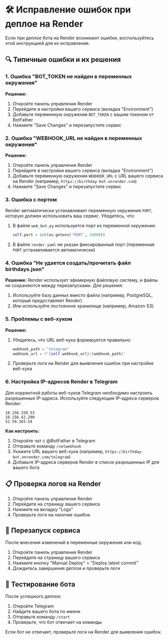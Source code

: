 # 🛠️ Исправление ошибок при деплое на Render

Если при деплое бота на Render возникают ошибки, воспользуйтесь этой инструкцией для их исправления.

## 🔍 Типичные ошибки и их решения

### 1. Ошибка "BOT_TOKEN не найден в переменных окружения"

**Решение:**
1. Откройте панель управления Render
2. Перейдите в настройки вашего сервиса (вкладка "Environment")
3. Добавьте переменную окружения `BOT_TOKEN` с вашим токеном от BotFather
4. Нажмите "Save Changes" и перезапустите сервис

### 2. Ошибка "WEBHOOK_URL не найден в переменных окружения"

**Решение:**
1. Откройте панель управления Render
2. Перейдите в настройки вашего сервиса (вкладка "Environment")
3. Добавьте переменную окружения `WEBHOOK_URL` с URL вашего сервиса на Render (например, `https://birthday-bot.onrender.com`)
4. Нажмите "Save Changes" и перезапустите сервис

### 3. Ошибка с портом

Render автоматически устанавливает переменную окружения `PORT`, которую должен использовать ваш сервис. Убедитесь, что:

1. В файле `web_bot.py` используется порт из переменной окружения:
   ```python
   self.port = int(os.getenv('PORT', 10000))
   ```

2. В файле `render.yaml` не указан фиксированный порт (переменная `PORT` устанавливается автоматически)

### 4. Ошибка "Не удается создать/прочитать файл birthdays.json"

**Решение:**
Render использует эфемерную файловую систему, и файлы не сохраняются между перезапусками. Для решения:

1. Используйте базу данных вместо файла (например, PostgreSQL, который предоставляет Render)
2. Или используйте постоянное хранилище (например, Amazon S3)

### 5. Проблемы с веб-хуком

**Решение:**
1. Убедитесь, что URL веб-хука формируется правильно:
   ```python
   webhook_path = "telegram"
   webhook_url = f"{self.webhook_url}/{webhook_path}"
   ```

2. Проверьте логи на Render для выявления ошибок при настройке веб-хука

### 6. Настройка IP-адресов Render в Telegram

Для корректной работы веб-хуков Telegram необходимо настроить разрешенные IP-адреса. Используйте следующие IP-адреса серверов Render:

```
18.156.158.53
18.156.42.200
52.59.103.54
```

**Как настроить:**
1. Откройте чат с @BotFather в Telegram
2. Отправьте команду `/setwebhook`
3. Укажите URL вашего веб-хука (например, `https://birthday-bot.onrender.com/telegram`)
4. Добавьте IP-адреса серверов Render в список разрешенных IP для вашего бота

## 📋 Проверка логов на Render

1. Откройте панель управления Render
2. Перейдите на страницу вашего сервиса
3. Нажмите на вкладку "Logs"
4. Проверьте логи на наличие ошибок

## 🔄 Перезапуск сервиса

После внесения изменений в переменные окружения или код:

1. Откройте панель управления Render
2. Перейдите на страницу вашего сервиса
3. Нажмите кнопку "Manual Deploy" > "Deploy latest commit"
4. Дождитесь завершения деплоя и проверьте логи

## 🧪 Тестирование бота

После успешного деплоя:

1. Откройте Telegram
2. Найдите вашего бота по имени
3. Отправьте команду `/start`
4. Проверьте, что бот отвечает на команды

Если бот не отвечает, проверьте логи на Render для выявления ошибок. 